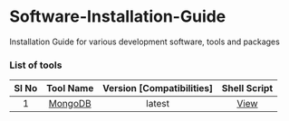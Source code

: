 # Software-Installation-Guide

Installation Guide for various development software, tools and packages

### List of tools

| Sl No  | Tool Name  | Version [Compatibilities]  | Shell Script |
|:-:|:-:|:-:|:-:|
| 1  | [MongoDB](./tools/mongodb/README.md)  | latest  | [View](./tools/mongodb/assets/ubuntu1804.sh) |